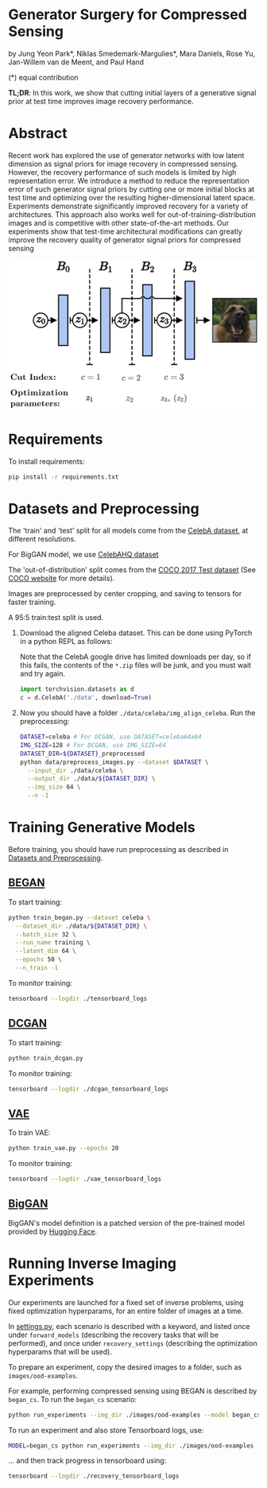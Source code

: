 # Generator Surgery for Compressed Sensing
by Jung Yeon Park\*, Niklas Smedemark-Margulies\*, Mara Daniels, Rose Yu, Jan-Willem van de Meent, and Paul Hand

(\*) equal contribution

**TL;DR**: In this work, we show that cutting initial layers of a generative signal prior at test time improves image recovery performance.

# Abstract

Recent work has explored the use of generator networks with low latent dimension as signal priors for image recovery in compressed sensing. However, the recovery performance of such models is limited by high representation error. We introduce a method to reduce the representation error of such generator signal priors by cutting one or more initial blocks at test time and optimizing over the resulting higher-dimensional latent space. Experiments demonstrate significantly improved recovery for a variety of architectures. This approach also works well for out-of-training-distribution images and is competitive with other state-of-the-art methods.  Our experiments show that test-time architectural modifications can greatly improve the recovery quality of generator signal priors for compressed sensing

<p align="center">
    <img src="assets/generator_surgery.png" alt="Generator Surgery" width="800"/>
</p>                                                                                            

# Requirements

To install requirements:

```bash
pip install -r requirements.txt
```

# Datasets and Preprocessing

The 'train' and 'test' split for all models come from the [CelebA dataset](http://mmlab.ie.cuhk.edu.hk/projects/CelebA.html), at different resolutions.

For BigGAN model, we use [CelebAHQ dataset](https://github.com/tkarras/progressive_growing_of_gans)

The 'out-of-distribution' split comes from the [COCO 2017 Test dataset](http://images.cocodataset.org/zips/test2017.zip) (See [COCO website](http://cocodataset.org/#download) for more details).

Images are preprocessed by center cropping, and saving to tensors for faster training.

A 95:5 train:test split is used.

1. Download the aligned Celeba dataset. This can be done using PyTorch in a python REPL as follows:

    Note that the CelebA google drive has limited downloads per day, so if this fails, the contents of the `*.zip` files will be junk, and you must wait and try again.

    ```python
    import torchvision.datasets as d
    c = d.CelebA('./data', download=True)
    ```

2. Now you should have a folder `./data/celeba/img_align_celeba`. Run the preprocessing:

    ```bash
    DATASET=celeba # For DCGAN, use DATASET=celeba64x64
    IMG_SIZE=128 # For DCGAN, use IMG_SIZE=64
    DATASET_DIR=${DATASET}_preprocessed
    python data/preprocess_images.py --dataset $DATASET \
      --input_dir ./data/celeba \
      --output_dir ./data/${DATASET_DIR} \
      --img_size 64 \
      --n -1
    ```

# Training Generative Models

Before training, you should have run preprocessing as described in [Datasets and Preprocessing](#datasets-and-preprocessing).

## [BEGAN](model/began.py)
To start training:

```bash
python train_began.py --dataset celeba \
  --dataset_dir ./data/${DATASET_DIR} \
  --batch_size 32 \
  --run_name training \
  --latent_dim 64 \
  --epochs 50 \
  --n_train -1
```

To monitor training:
```bash
tensorboard --logdir ./tensorboard_logs
```

## [DCGAN](model/dcgan.py)
To start training:
```bash
python train_dcgan.py
```

To monitor training:
```bash
tensorboard --logdir ./dcgan_tensorboard_logs
```

## [VAE](model/vae.py)
To train VAE:
```bash
python train_vae.py --epochs 20
```

To monitor training:
```bash
tensorboard --logdir ./vae_tensorboard_logs
```

## [BigGAN](model/biggan.py)
BigGAN's model definition is a patched version of the pre-trained model provided by [Hugging Face](https://github.com/huggingface/pytorch-pretrained-BigGAN/).

# Running Inverse Imaging Experiments
Our experiments are launched for a fixed set of inverse problems, using fixed optimization hyperparams, for an entire folder of images at a time.

In [settings.py](settings.py), each scenario is described with a keyword, and listed once under `forward_models` (describing the recovery tasks that will be performed), and once under `recovery_settings` (describing the optimization hyperparams that will be used).

To prepare an experiment, copy the desired images to a folder, such as `images/ood-examples`.

For example, performing compressed sensing using BEGAN is described by `began_cs`.
To run the `began_cs` scenario:
```bash
python run_experiments --img_dir ./images/ood-examples --model began_cs
```

To run an experiment and also store Tensorboard logs, use:
```bash
MODEL=began_cs python run_experiments --img_dir ./images/ood-examples --model ${MODEL} --run_dir ${MODEL} --run_name ${MODEL}
```
... and then track progress in tensorboard using:
```bash
tensorboard --logdir ./recovery_tensorboard_logs
```
